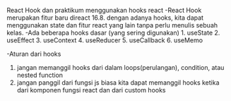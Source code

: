 React Hook dan praktikum menggunakan hooks react
-React Hook merupakan fitur baru direact 16.8. dengan adanya hooks, kita dapat menggunakan state dan fitur react yang lain tanpa perlu menulis sebuah kelas.
-Ada beberapa hooks dasar (yang sering digunakan)
	1. useState
	2. useEffect
	3. useContext
	4. useReducer
	5. useCallback
	6. useMemo

-Aturan dari hooks
1. jangan memanggil hooks dari dalam loops(perulangan), condition, atau nested function
2. jangan panggil dari fungsi js biasa
	kita dapat memanggil hooks ketika dari komponen fungsi react dan dari custom hooks